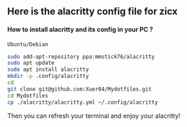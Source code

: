 ## Here is the alacritty config file for zicx
#### How to install alacritty and its config in your PC ?
`Ubuntu/Debian`
```bash
sudo add-apt-repository ppa:mmstick76/alacritty 
sudo apt update
sudo apt install alacritty
mkdir -p .config/alacritty
cd
git clone git@github.com:Xuer04/Mydotfiles.git 
cd Mydotfiles
cp ./alacritty/alacritty.yml ~/.config/alacritty
```
Then you can refresh your terminal and enjoy your alacritty!
